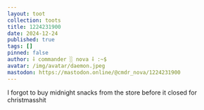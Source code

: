 ```yaml
---
layout: toot
collection: toots
title: 1224231900
date: 2024-12-24
published: true
tags: []
pinned: false
author: ⸸ commander ░ nova ⸸ :~$
avatar: /img/avatar/daemon.jpeg
mastodon: https://mastodon.online/@cmdr_nova/1224231900
---
```


I forgot to buy midnight snacks from the store before it closed for christmasshit
